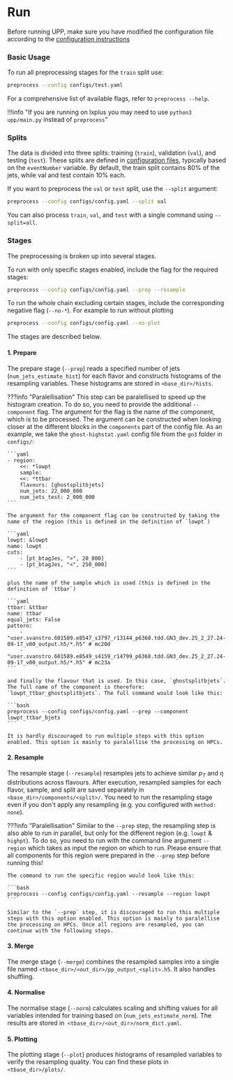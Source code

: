 # Run

Before running UPP, make sure you have modified the configuration file according to the [configuration instructions](configuration.md)


### Basic Usage 

To run all preprocessing stages for the `train` split use:

```bash
preprocess --config configs/test.yaml
```

For a comprehensive list of available flags, refer to `preprocess --help`.

!!!info "If you are running on lxplus you may need to use `python3 upp/main.py` instead of `preprocess`"

### Splits 

The data is divided into three splits: training (`train`), validation (`val`), and testing (`test`).
These splits are defined in [configuration files](configuration.md#global-cuts), typically based on the `eventNumber` variable.
By default, the train split contains 80% of the jets, while val and test contain 10% each.

If you want to preprocess the `val` or `test` split, use the `--split` argument:

```bash
preprocess --config configs/config.yaml --split val
```

You can also process `train`, `val`, and `test` with a single command using `--split=all`.

### Stages 

The preprocessing is broken up into several stages.

To run with only specific stages enabled, include the flag for the required stages:

```bash
preprocess --config configs/config.yaml --prep --resample
```

To run the whole chain excluding certain stages, include the corresponding negative flag (`--no-*`).
For example to run without plotting

```bash
preprocess --config configs/config.yaml --no-plot
```

The stages are described below.

#### 1. Prepare
The prepare stage (`--prep`) reads a specified number of jets (`num_jets_estimate_hist`) for each flavor and constructs histograms of the resampling variables.
These histograms are stored in `<base_dir>/hists`.

???info "Paralellisation"
    This step can be paralellised to speed up the histogram creation. To do so, you need to provide the additional `--component` flag. The argument for the flag is the name of the component, which is to be processed. The argument can be constructed when looking closer at the different blocks in the `components` part of the config file. As an example, we take the `ghost-highstat.yaml` config file from the `gn3` folder in `configs/`:

    ```yaml
    - region:
        <<: *lowpt
        sample:
        <<: *ttbar
        flavours: [ghostsplitbjets]
        num_jets: 22_000_000
        num_jets_test: 2_000_000
    ```

    The argument for the component flag can be constructed by taking the name of the region (this is defined in the definition of `lowpt`)

    ```yaml
    lowpt: &lowpt
    name: lowpt
    cuts:
        - [pt_btagJes, ">", 20_000]
        - [pt_btagJes, "<", 250_000]
    ```

    plus the name of the sample which is used (this is defined in the definition of `ttbar`)

    ```yaml
    ttbar: &ttbar
    name: ttbar
    equal_jets: False
    pattern:
        - "user.svanstro.601589.e8547_s3797_r13144_p6368.tdd.GN3_dev.25_2_27.24-09-17_v00_output.h5/*.h5" # mc20d
        - "user.svanstro.601589.e8549_s4159_r14799_p6368.tdd.GN3_dev.25_2_27.24-09-17_v00_output.h5/*.h5" # mc23a
    ```

    and finally the flavour that is used. In this case, `ghostsplitbjets`. The full name of the component is therefore: `lowpt_ttbar_ghostsplitbjets`. The full command would look like this:

    ```bash
    preprocess --config configs/config.yaml --prep --component lowpt_ttbar_bjets
    ```

    It is hardly discouraged to run multiple steps with this option enabled. This option is mainly to paralellise the processing on HPCs. 

#### 2. Resample 
The resample stage (`--resample`) resamples jets to achieve similar $p_T$ and $\eta$ distributions across flavours.
After execution, resampled samples for each flavor, sample, and split are saved separately in `<base_dir>/components/<split>/`.
You need to run the resampling stage even if you don't apply any resampling (e.g. you configured with `method: none`).

???info "Paralellisation"
    Similar to the `--prep` step, the resampling step is also able to run in parallel, but only for the different region (e.g. `lowpt` & `highpt`). To do so, you need to run with the command line argument `--region` which takes as input the region on which to run. Please ensure that all components for this region were prepared in the `--prep` step before running this!

    The command to run the specific region would look like this:

    ```bash
    preprocess --config configs/config.yaml --resample --region lowpt
    ```

    Similar to the `--prep` step, it is discouraged to run this multiple steps with this option enabled. This option is mainly to paralellise the processing on HPCs. Once all regions are resampled, you can continue with the following steps.

#### 3. Merge 
The merge stage (`--merge`) combines the resampled samples into a single file named `<tbase_dir>/<out_dir>/pp_output_<split>.h5`.
It also handles shuffling.

#### 4. Normalise 
The normalise stage (`--norm`) calculates scaling and shifting values for all variables intended for training based on (`num_jets_estimate_norm`). The results are stored in` <tbase_dir>/<out_dir>/norm_dict.yaml`.

#### 5. Plotting 

The plotting stage (`--plot`) produces histograms of resampled variables to verify the resampling quality.
You can find these plots in `<tbase_dir>/plots/`.